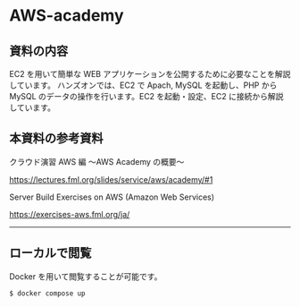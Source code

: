 # AWS-academy

## 資料の内容

EC2 を用いて簡単な WEB アプリケーションを公開するために必要なことを解説しています。
ハンズオンでは、EC2 で Apach, MySQL を起動し、PHP から MySQL のデータの操作を行います。EC2 を起動・設定、EC2 に接続から解説しています。

## 本資料の参考資料

クラウド演習 AWS 編
〜AWS Academy の概要〜

https://lectures.fml.org/slides/service/aws/academy/#1

Server Build Exercises on AWS (Amazon Web Services)

https://exercises-aws.fml.org/ja/

---

## ローカルで閲覧

Docker を用いて閲覧することが可能です。

```sh
$ docker compose up
```
